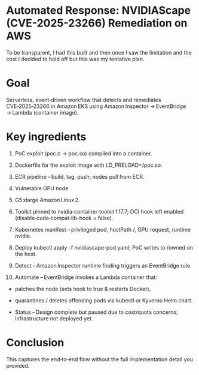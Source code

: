 # Automated Response: NVIDIAScape (CVE-2025-23266) Remediation on AWS

To be transparent, I had this built and then once I saw the limitation and the cost I decided to hold off but this was my tentative plan. 

# Goal 
Serverless, event‑driven workflow that detects and remediates CVE‑2025‑23266 in Amazon EKS using Amazon Inspector → EventBridge → Lambda (container image).

# Key ingredients

1. PoC exploit (poc.c → poc.so) compiled into a container.

2. Dockerfile for the exploit image with LD_PRELOAD=/poc.so.

3. ECR pipeline – build, tag, push; nodes pull from ECR.

4. Vulnerable GPU node

5. G5 xlarge Amazon Linux 2.

6. Toolkit pinned to nvidia‑container‑toolkit 1.17.7; OCI hook left enabled (disable‑cuda‑compat‑lib-hook = false).

7. Kubernetes manifest – privileged pod, hostPath /, GPU request, runtime nvidia.

8. Deploy kubectl apply -f nvidiascape-pod.yaml; PoC writes to /owned on the host.

9. Detect – Amazon Inspector runtime finding triggers an EventBridge rule.

10. Automate – EventBridge invokes a Lambda container that:

- patches the node (sets hook to true & restarts Docker),

- quarantines / deletes offending pods via kubectl or Kyverno Helm chart.

- Status – Design complete but paused due to cost/quota concerns; infrastructure not deployed yet.

# Conclusion 
This captures the end‑to‑end flow without the full implementation detail you provided.